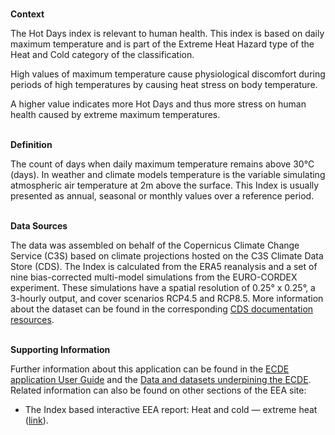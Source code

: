<br />**Context**

The Hot Days index is relevant to human health. This index is based on daily maximum temperature and is part of the Extreme Heat Hazard type of the Heat and Cold category of the classification.

High values of maximum temperature cause physiological discomfort during periods of high temperatures by causing heat stress on body temperature.

A higher value indicates more Hot Days and thus more stress on human health caused by extreme maximum temperatures.

<br />**Definition**

The count of days when daily maximum temperature remains above 30°C (days).
In weather and climate models temperature is the variable simulating atmospheric air temperature at 2m above the surface. This Index is usually presented as annual, seasonal or monthly values over a reference period.

<br />**Data Sources**

The data was assembled on behalf of the Copernicus Climate Change Service (C3S) based on climate projections hosted on the C3S Climate Data Store (CDS). The Index is calculated from the ERA5 reanalysis and a set of nine bias-corrected multi-model simulations from the EURO-CORDEX experiment. These simulations have a spatial resolution of 0.25° x 0.25°, a 3-hourly output, and cover scenarios RCP4.5 and RCP8.5. More information about the dataset can be found in the corresponding [CDS documentation resources](https://cds.climate.copernicus.eu/cdsapp#!/dataset/sis-energy-derived-projections).

<br />**Supporting Information**

Further information about this application can be found in the [ECDE application User Guide](https://confluence.ecmwf.int/display/ECDE/1.+Interactive+European+Climate+Data+Explorer%3A+User+Guide) and the [Data and datasets underpining the ECDE](https://confluence.ecmwf.int/display/ECDE/2.+ECDE+indicators+and+input+datasets).
Related information can also be found on other sections of the EEA site:

- The Index based interactive EEA report: Heat and cold — extreme heat ([link](https://www.eea.europa.eu/publications/europes-changing-climate-hazards-1/heat-and-cold/heat-and-cold-extreme-heat)).
